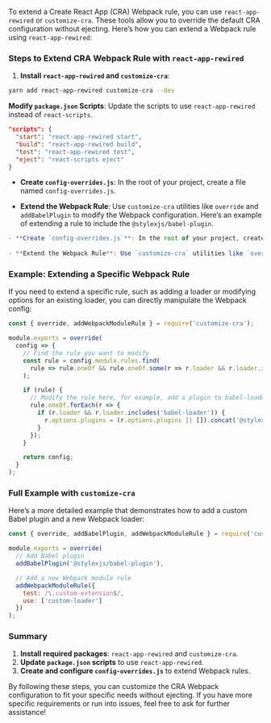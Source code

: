 To extend a Create React App (CRA) Webpack rule, you can use `react-app-rewired` or `customize-cra`. These tools allow you to override the default CRA configuration without ejecting. Here’s how you can extend a Webpack rule using `react-app-rewired`:

### Steps to Extend CRA Webpack Rule with `react-app-rewired`

1. **Install `react-app-rewired` and `customize-cra`**:


```bash
yarn add react-app-rewired customize-cra --dev

```
**Modify `package.json` Scripts**: Update the scripts to use `react-app-rewired` instead of `react-scripts`.


```json
"scripts": {
  "start": "react-app-rewired start",
  "build": "react-app-rewired build",
  "test": "react-app-rewired test",
  "eject": "react-scripts eject"
}

```

- **Create `config-overrides.js`**: In the root of your project, create a file named `config-overrides.js`.
    
- **Extend the Webpack Rule**: Use `customize-cra` utilities like `override` and `addBabelPlugin` to modify the Webpack configuration. Here’s an example of extending a rule to include the `@stylexjs/babel-plugin`.

```javascript
- **Create `config-overrides.js`**: In the root of your project, create a file named `config-overrides.js`.
    
- **Extend the Webpack Rule**: Use `customize-cra` utilities like `override` and `addBabelPlugin` to modify the Webpack configuration. Here’s an example of extending a rule to include the `@stylexjs/babel-plugin`.
```

### Example: Extending a Specific Webpack Rule

If you need to extend a specific rule, such as adding a loader or modifying options for an existing loader, you can directly manipulate the Webpack config:


```javascript
const { override, addWebpackModuleRule } = require('customize-cra');

module.exports = override(
  config => {
    // Find the rule you want to modify
    const rule = config.module.rules.find(
      rule => rule.oneOf && rule.oneOf.some(r => r.loader && r.loader.includes('babel-loader'))
    );

    if (rule) {
      // Modify the rule here, for example, add a plugin to babel-loader
      rule.oneOf.forEach(r => {
        if (r.loader && r.loader.includes('babel-loader')) {
          r.options.plugins = (r.options.plugins || []).concat('@stylexjs/babel-plugin');
        }
      });
    }

    return config;
  }
);

```

### Full Example with `customize-cra`

Here’s a more detailed example that demonstrates how to add a custom Babel plugin and a new Webpack loader:


```javascript
const { override, addBabelPlugin, addWebpackModuleRule } = require('customize-cra');

module.exports = override(
  // Add Babel plugin
  addBabelPlugin('@stylexjs/babel-plugin'),

  // Add a new Webpack module rule
  addWebpackModuleRule({
    test: /\.custom-extension$/,
    use: ['custom-loader']
  })
);

```

### Summary

1. **Install required packages**: `react-app-rewired` and `customize-cra`.
2. **Update `package.json` scripts** to use `react-app-rewired`.
3. **Create and configure `config-overrides.js`** to extend Webpack rules.

By following these steps, you can customize the CRA Webpack configuration to fit your specific needs without ejecting. If you have more specific requirements or run into issues, feel free to ask for further assistance!


